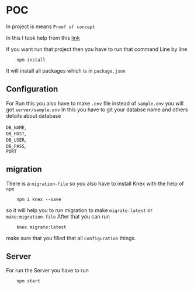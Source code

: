 # POC
In project is means `Proof of concept`


In this I took help from this [link](https://hapipal.com/getting-started)

If you want run that project then you have to run that command Line by line

        npm install

It will install all packages which is in `package.json`

## Configuration 

For Run this you also have to make `.env` file instead of `sample.env` you will got `server/sample.env` 
In this you have to git your databse name and others details about database

`DB_NAME`,  
`DB_HOST`,  
`DB_USER`,  
`DB_PASS`,  
`PORT`


## migration 

There is a `migration-file` so you also have to install Knex with the help of `npm`

        npm i knex --save

so it will help you to run migration to make `migrate:latest` or `make:migration-file`
After that you can run 

        knex migrate:latest

make sure that you filled that all `Configuration` things.

## Server 

For run the Server you have to run 

        npm start
